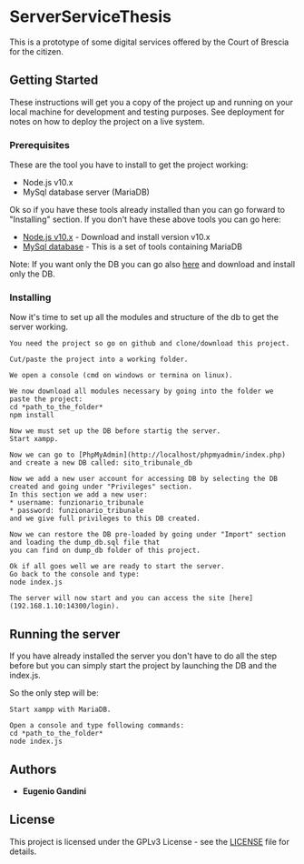 # ServerServiceThesis
This is a prototype of some digital services offered by the Court of Brescia for the citizen.

## Getting Started

These instructions will get you a copy of the project up and running on your local machine for development and testing purposes. See deployment for notes on how to deploy the project on a live system.

### Prerequisites

These are the tool you have to install to get the project working:

- Node.js v10.x
- MySql database server (MariaDB)

Ok so if you have these tools already installed than you can go forward to "Installing" section.
If you don't have these above tools you can go here:

* [Node.js v10.x](https://nodejs.org/en/) - Download and install version v10.x
* [MySql database](https://www.apachefriends.org/it/index.html) - This is a set of tools containing MariaDB

Note: If you want only the DB you can go also [here](https://mariadb.org/) and download and install only the DB.

### Installing

Now it's time to set up all the modules and structure of the db to get the server working.

```
You need the project so go on github and clone/download this project.
```
```
Cut/paste the project into a working folder.
```
```
We open a console (cmd on windows or termina on linux).
```
```
We now download all modules necessary by going into the folder we paste the project:
cd *path_to_the_folder*
npm install
```
```
Now we must set up the DB before startig the server.
Start xampp.
```
```
Now we can go to [PhpMyAdmin](http://localhost/phpmyadmin/index.php) and create a new DB called: sito_tribunale_db
```
```
Now we add a new user account for accessing DB by selecting the DB created and going under "Privileges" section.
In this section we add a new user:
* username: funzionario_tribunale
* password: funzionario_tribunale
and we give full privileges to this DB created.
```
```
Now we can restore the DB pre-loaded by going under "Import" section and loading the dump_db.sql file that 
you can find on dump_db folder of this project.
```
```
Ok if all goes well we are ready to start the server.
Go back to the console and type:
node index.js
```
```
The server will now start and you can access the site [here](192.168.1.10:14300/login).
```

## Running the server

If you have already installed the server you don't have to do all the step before but you can simply start 
the project by launching the DB and the index.js.

So the only step will be:

```
Start xampp with MariaDB.
```
```
Open a console and type following commands:
cd *path_to_the_folder*
node index.js
```

## Authors

* **Eugenio Gandini**

## License

This project is licensed under the GPLv3 License - see the [LICENSE](LICENSE) file for details.